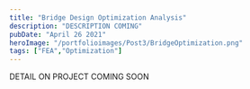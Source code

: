 ```yaml
---
title: "Bridge Design Optimization Analysis"
description: "DESCRIPTION COMING"
pubDate: "April 26 2021"
heroImage: "/portfolioimages/Post3/BridgeOptimization.png"
tags: ["FEA","Optimization"]
---
```

DETAIL ON PROJECT COMING SOON
